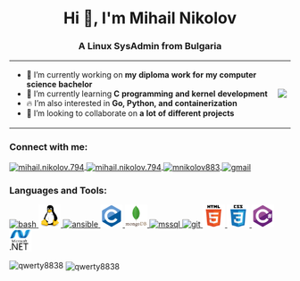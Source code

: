 
<h1 align="center">Hi 👋, I'm Mihail Nikolov</h1>
<h3 align="center">A Linux SysAdmin from Bulgaria</h3>

<table>
  <tr>
    <td>
      <ul>
        <li>🔭 I’m currently working on <strong>my diploma work for my computer science bachelor</strong></li>
        <li>🌱 I’m currently learning <strong>C programming and kernel development</strong></li>
        <li>🔥 I’m also interested in <strong>Go, Python, and containerization</strong></li>
        <li>👯 I’m looking to collaborate on <strong>a lot of different projects</strong></li>
      </ul>
    </td>
    <td><img src="https://raw.githubusercontent.com/abhisheknaiidu/abhisheknaiidu/master/code.gif" width="300" /></td>
  </tr>
</table>





<h3 align="left">Connect with me:</h3>
<p align="left">
  <a href="https://www.linkedin.com/in/mihail-nikolov-08892727b/" target="blank">
    <img align="center" src="https://www.vectorlogo.zone/logos/linkedin/linkedin-icon.svg" alt="mihail.nikolov.794" height="30" width="40" />
  </a>
  <a href="https://fb.com/mihail.nikolov.794" target="blank">
    <img align="center" src="https://raw.githubusercontent.com/rahuldkjain/github-profile-readme-generator/master/src/images/icons/Social/facebook.svg" alt="mihail.nikolov.794" height="30" width="40" />
  </a>
  <a href="https://www.leetcode.com/QWERTY0000" target="blank">
    <img align="center" src="https://raw.githubusercontent.com/rahuldkjain/github-profile-readme-generator/master/src/images/icons/Social/leet-code.svg" alt="mnikolov883" height="30" width="40" />
  </a>
  <a href="mailto:mnikolov883@gmail.com" target="_blank">
    <img align="center" src="https://www.vectorlogo.zone/logos/gmail/gmail-icon.svg" alt="gmail" height="30" width="40"/>
  </a>
</p>

<h3 align="left">Languages and Tools:</h3>
<p align="left">
  <a href="https://www.gnu.org/software/bash/" target="_blank" rel="noreferrer">
    <img src="https://www.vectorlogo.zone/logos/gnu_bash/gnu_bash-icon.svg" alt="bash" width="40" height="40"/>
  </a>
  <a href="https://www.linux.org/" target="_blank" rel="noreferrer">
    <img src="https://raw.githubusercontent.com/devicons/devicon/master/icons/linux/linux-original.svg" alt="linux" width="40" height="40"/>
  </a>
  <a href="https://www.ansible.com/" target="_blank" rel="noreferrer">
    <img src="https://www.vectorlogo.zone/logos/ansible/ansible-icon.svg" alt="ansible" width="40" height="40"/>
  </a>
  <a href="https://www.cprogramming.com/" target="_blank" rel="noreferrer">
    <img src="https://raw.githubusercontent.com/devicons/devicon/master/icons/c/c-original.svg" alt="c" width="40" height="40"/>
  </a>
  <a href="https://www.mongodb.com/" target="_blank" rel="noreferrer">
    <img src="https://raw.githubusercontent.com/devicons/devicon/master/icons/mongodb/mongodb-original-wordmark.svg" alt="mongodb" width="40" height="40"/>
  </a>
  <a href="https://www.microsoft.com/en-us/sql-server" target="_blank" rel="noreferrer">
    <img src="https://www.svgrepo.com/show/303229/microsoft-sql-server-logo.svg" alt="mssql" width="40" height="40"/>
  </a>
  <a href="https://git-scm.com/" target="_blank" rel="noreferrer">
    <img src="https://www.vectorlogo.zone/logos/git-scm/git-scm-icon.svg" alt="git" width="40" height="40"/>
  </a>
  <a href="https://www.w3.org/html/" target="_blank" rel="noreferrer">
    <img src="https://raw.githubusercontent.com/devicons/devicon/master/icons/html5/html5-original-wordmark.svg" alt="html5" width="40" height="40"/>
  </a>
  <a href="https://www.w3schools.com/css/" target="_blank" rel="noreferrer">
    <img src="https://raw.githubusercontent.com/devicons/devicon/master/icons/css3/css3-original-wordmark.svg" alt="css3" width="40" height="40"/>
  </a>
  <a href="https://www.w3schools.com/cs/" target="_blank" rel="noreferrer">
    <img src="https://raw.githubusercontent.com/devicons/devicon/master/icons/csharp/csharp-original.svg" alt="csharp" width="40" height="40"/>
  </a>
  <a href="https://dotnet.microsoft.com/" target="_blank" rel="noreferrer">
    <img src="https://raw.githubusercontent.com/devicons/devicon/master/icons/dot-net/dot-net-original-wordmark.svg" alt="dotnet" width="40" height="40"/>
  </a>
</p>


<p><img align="left" src="https://github-readme-stats.vercel.app/api/top-langs?username=qwerty8838&show_icons=true&locale=en&layout=compact" alt="qwerty8838" /></p>

<p>&nbsp;<img align="center" src="https://github-readme-stats.vercel.app/api?username=qwerty8838&show_icons=true&locale=en" alt="qwerty8838" /></p>

